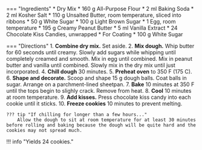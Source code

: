 === "Ingredients"
    * Dry Mix
        * 160 g All-Purpose Flour
        * 2 ml Baking Soda
        * 2 ml Kosher Salt
    * 110 g Unsalted Butter, room temperature, sliced into ribbons
    * 50 g White Sugar
    * 100 g Light Brown Sugar
    * 1 Egg, room temperature
    * 195 g Creamy Peanut Butter
    * 5 ml Vanilla Extract
    * 24 Chocolate Kiss Candies, unwrapped
    * For Coating
        * 100 g White Sugar

=== "Directions"
    1. **Combine dry mix.** Set aside.
    2. **Mix dough.** Whip butter for 60 seconds until creamy. Slowly add sugars while whipping until completely creamed and smooth. Mix in egg until combined. Mix in peanut butter and vanilla until combined. Slowly mix in the dry mix until just incorporated.
    4. **Chill dough** 30 minutes.
    5. **Preheat oven** to 350 F (175 C).
    6. **Shape and decorate.** Scoop and shape 15 g dough balls. Coat balls in sugar. Arrange on a parchment-lined sheetpan.
    7. **Bake** 10 minutes at 350 F until the tops begin to slighly crack. Remove from heat.
    8. **Cool** 10 minutes at room temperature.
    9. **Add kisses.** Press chocolate kiss candy into each cookie until it sticks.
    10. **Freeze cookies** 10 minutes to prevent melting.

    ??? tip "If chilling for longer than a few hours..."
        Allow the dough to sit at room temperature for at least 30 minutes before rolling and baking because the dough will be quite hard and the cookies may not spread much.

!!! info "Yields 24 cookies."

[^1]:
    McKenney, Sally. ["Classic Peanut Butter Blossoms."](https://sallysbakingaddiction.com/classic-peanut-butter-blossoms/#tasty-recipes-69682) *Sally's Baking Addiction.* 9 December 2016. Accessed December 2020.
